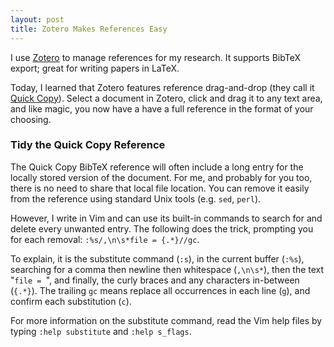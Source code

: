 ```yaml
---
layout: post
title: Zotero Makes References Easy
---
```


I use [Zotero](http://www.zotero.org) to manage references for my research.
It supports BibTeX export; great for writing papers in LaTeX.

Today, I learned that Zotero features reference drag-and-drop (they call it
[Quick Copy](https://www.zotero.org/support/creating_bibliographies)).
Select a document
in Zotero, click and drag it to any text area, and like magic, you now have a
have a full reference in the format of your choosing.

### Tidy the Quick Copy Reference 

The Quick Copy BibTeX reference will often include a long entry for the locally
stored version of the document. For me, and probably for you too, there is no
need to share that local file location.  You can remove it easily from the
reference using standard Unix tools (e.g. `sed`, `perl`). 

However, I write in Vim and can use its built-in commands to search for and
delete every unwanted entry.  The following does the trick, prompting you for
each removal: `:%s/,\n\s*file = {.*}//gc`.

To explain, it is the substitute command (`:s`), in the current buffer (`:%s`),
searching for a comma then newline then whitespace (`,\n\s*`), then the text
"`file = `", and finally, the curly braces and any characters in-between
(`{.*}`). The trailing `gc` means replace all occurrences in each line (`g`),
and confirm each substitution (`c`). 

For more information on the substitute command, read the Vim help files by
typing `:help substitute` and `:help s_flags`. 
